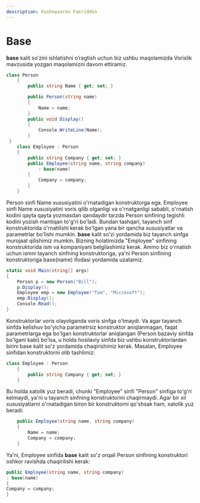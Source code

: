 ```yaml
---
description: Xushnazarov Faxriddin
---
```


# Base

**base** kalit so’zini ishlatishni o’ragtish uchun biz ushbu maqolamizda Vorislik mavzusida yozgan maqolamizni davom ettiramiz.
```csharp
class Person
    {
        public string Name { get; set; }

        public Person(string name)
        {
            Name = name;
        }
        public void Display()
        {
            Console.WriteLine(Name);
        }
 }
	class Employee : Person
    {
        public string Company { get; set; }
        public Employee(string name, string company)
            : base(name)
        {
            Company = company;
        }
    }
```
Person sinfi Name xususiyatini o'rnatadigan konstruktorga ega. Employee sinfi Name xususiyatini voris qilib olganligi va o'rnatganligi sababli, o'rnatish kodini qayta qayta yozmasdan qandaydir tarzda Person sinfining tegishli kodini yozish mantiqan to'g'ri bo'ladi. Bundan tashqari, tayanch sinf konstruktorida o'rnatilishi kerak bo'lgan yana bir qancha xususiyatlar va parametrlar bo'lishi mumkin.
	**base** kalit so’zi yordamida biz tayanch sinfga murojaat qilishimiz mumkin. Bizning holatimizda "Employee" sinfining konstruktorida ism va kompaniyani belgilashimiz kerak. Ammo biz o'rnatish uchun ismni tayanch sinfning konstruktoriga, ya'ni Person sinfining konstruktoriga base(name) ifodasi yordamida uzatamiz.
```csharp
static void Main(string[] args)
{
    Person p = new Person("Bill");
    p.Display();
    Employee emp = new Employee("Tom", "Microsoft");
    emp.Display();
    Console.Read();
}
```
Konstruktorlar voris olayotganda voris sinfga o'tmaydi. Va agar tayanch sinfda kelishuv bo'yicha parametrsiz konstruktor aniqlanmagan, faqat parametrlarga ega bo'lgan konstruktorlar aniqlangan (Person bazaviy sinfda bo'lgani kabi) bo’lsa, u holda hosilaviy sinfda biz ushbu konstruktorlardan birini base kalit so'z yordamida chaqirishimiz kerak. Masalan, Employee sinfidan konstruktorni olib tashlimiz:
```csharp
class Employee : Person
    {
        public string Company { get; set; }
    }
```
Bu holda xatolik yuz beradi, chunki "Employee" sinfi "Person" sinfiga to'g'ri kelmaydi, ya'ni u tayanch sinfning konstruktorini chaqirmaydi. Agar bir xil xususiyatlarni o'rnatadigan biron bir konstruktorni qo'shsak ham, xatolik yuz beradi:
```csharp
    public Employee(string name, string company)
    {
        Name = name;
        Company = company;
    }
```
Ya'ni, Employee sinfida **base** kalit so'z orqali Person sinfining konstruktori oshkor ravishda chaqirilishi kerak:
```csharp
public Employee(string name, string company)
: base(name)
{
Company = company;
}
```
